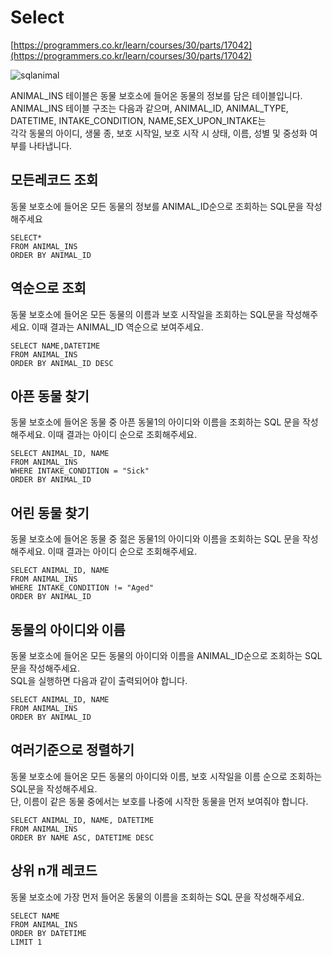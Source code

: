 # Select

[https://programmers.co.kr/learn/courses/30/parts/17042](https://programmers.co.kr/learn/courses/30/parts/17042)

![sqlanimal](https://user-images.githubusercontent.com/43857226/84896048-36646980-b0de-11ea-8fe6-c9cba5f423e1.PNG)

ANIMAL_INS 테이블은 동물 보호소에 들어온 동물의 정보를 담은 테이블입니다. </br>
ANIMAL_INS 테이블 구조는 다음과 같으며, ANIMAL_ID, ANIMAL_TYPE, DATETIME, INTAKE_CONDITION, NAME,SEX_UPON_INTAKE는 </br>
각각 동물의 아이디, 생물 종, 보호 시작일, 보호 시작 시 상태, 이름, 성별 및 중성화 여부를 나타냅니다.</br>

## 모든레코드 조회

동물 보호소에 들어온 모든 동물의 정보를 ANIMAL_ID순으로 조회하는 SQL문을 작성해주세요 </br>

```query
SELECT* 
FROM ANIMAL_INS
ORDER BY ANIMAL_ID
```

## 역순으로 조회

동물 보호소에 들어온 모든 동물의 이름과 보호 시작일을 조회하는 SQL문을 작성해주세요. 이때 결과는 ANIMAL_ID 역순으로 보여주세요.</br>

```query
SELECT NAME,DATETIME
FROM ANIMAL_INS
ORDER BY ANIMAL_ID DESC
```

## 아픈 동물 찾기

동물 보호소에 들어온 동물 중 아픈 동물1의 아이디와 이름을 조회하는 SQL 문을 작성해주세요. 이때 결과는 아이디 순으로 조회해주세요.</br>

```query
SELECT ANIMAL_ID, NAME
FROM ANIMAL_INS
WHERE INTAKE_CONDITION = "Sick"
ORDER BY ANIMAL_ID
```

## 어린 동물 찾기

동물 보호소에 들어온 동물 중 젊은 동물1의 아이디와 이름을 조회하는 SQL 문을 작성해주세요. 이때 결과는 아이디 순으로 조회해주세요.</br>

```query
SELECT ANIMAL_ID, NAME
FROM ANIMAL_INS
WHERE INTAKE_CONDITION != "Aged"
ORDER BY ANIMAL_ID
```

## 동물의 아이디와 이름

동물 보호소에 들어온 모든 동물의 아이디와 이름을 ANIMAL_ID순으로 조회하는 SQL문을 작성해주세요.</br>
SQL을 실행하면 다음과 같이 출력되어야 합니다. </br>

```query
SELECT ANIMAL_ID, NAME
FROM ANIMAL_INS
ORDER BY ANIMAL_ID
```

## 여러기준으로 정렬하기 

동물 보호소에 들어온 모든 동물의 아이디와 이름, 보호 시작일을 이름 순으로 조회하는 SQL문을 작성해주세요. </br>
단, 이름이 같은 동물 중에서는 보호를 나중에 시작한 동물을 먼저 보여줘야 합니다.</br>

```query
SELECT ANIMAL_ID, NAME, DATETIME
FROM ANIMAL_INS
ORDER BY NAME ASC, DATETIME DESC
```

## 상위 n개 레코드

동물 보호소에 가장 먼저 들어온 동물의 이름을 조회하는 SQL 문을 작성해주세요.</br>

```query
SELECT NAME
FROM ANIMAL_INS
ORDER BY DATETIME
LIMIT 1
```


